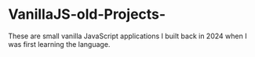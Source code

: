 # VanillaJS-old-Projects-
These are small vanilla JavaScript applications I built back in 2024 when I was first learning the language. 
